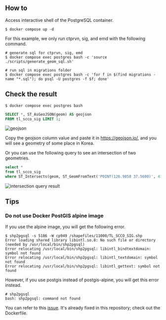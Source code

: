 ## How to

Access interactive shell of the PostgreSQL container.

```shell
$ docker compose up -d
```

For this example, we only run ctprvn, sig, and emd with the following command.

```shell
# generate sql for ctprvn, sig, emd
$ docker compose exec postgres bash -c 'source ./scripts/generate_geom_sql.sh'

# run sql in migrations folder
$ docker compose exec postgres bash -c 'for f in $(find migrations -name "*.sql"); do psql -U postgres -f $f; done'
```

## Check the result

```shell
$ docker compose exec postgres bash
```

```sql
SELECT *, ST_AsGeoJSON(geom) AS geojson
FROM tl_scco_sig LIMIT 1;
```

![geojson](https://github.com/litsynp/postgis-spatial-index/assets/42485462/3ca7b00e-3eb1-43eb-8540-4b38a2d4ab5a)

Copy the geojson column value and paste it in https://geojson.io/, and you will see a geometry of
some place in Korea.

Or you can use the following query to see an intersection of two geometries.

```sql
select *
from tl_scco_sig
where ST_Intersects(geom, ST_GeomFromText('POINT(126.9858 37.5600)', 4326));
```

![intersection query result](https://github.com/litsynp/postgis-spatial-index/assets/42485462/e255447e-0f79-4c66-8b7b-2c7cc33ef7a2)

## Tips

### Do not use Docker PostGIS alpine image

If you use the alpine image, you will get the following error.

```shell
$ shp2pgsql -s 5186 -W cp949 /shapefiles/11000/TL_SCCO_SIG.shp 
Error loading shared library libintl.so.8: No such file or directory (needed by /usr/local/bin/shp2pgsql)
Error relocating /usr/local/bin/shp2pgsql: libintl_bindtextdomain: symbol not found
Error relocating /usr/local/bin/shp2pgsql: libintl_textdomain: symbol not found
Error relocating /usr/local/bin/shp2pgsql: libintl_gettext: symbol not found
```

However, if you use postgis instead of postgis-alpine, you will get this error instead.

```shell
# shp2pgsql
bash: shp2pgsql: command not found
```

You can refer to
this [issue](https://gis.stackexchange.com/questions/384381/shp2pgsql-available-in-postgis13-3-1-alpine-but-no-in-postgis13-3-1-docker-ima).
It's already fixed in this repository; check out the Dockerfile.
